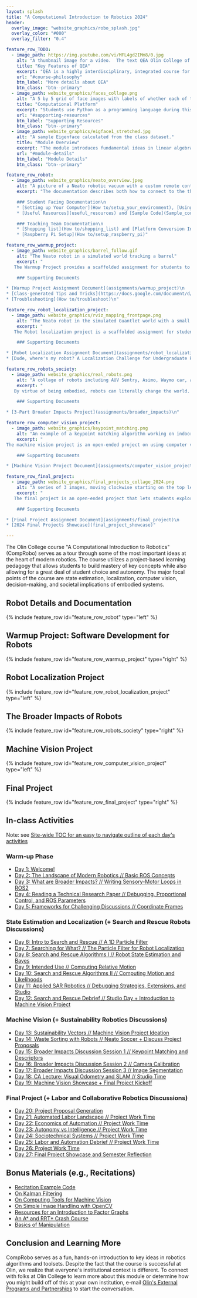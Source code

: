 ```yaml
---
layout: splash
title: "A Computational Introduction to Robotics 2024"
header:
  overlay_image: "website_graphics/robo_splash.jpg"
  overlay_color: "#000"
  overlay_filter: "0.4"

feature_row_TODO:
  - image_path: https://img.youtube.com/vi/MFL4gd2IMm8/0.jpg
    alt: "A thumbnail image for a video.  The text QEA Olin College of Engineering appears on a textured blue background"
    title: "Key Features of QEA"
    excerpt: "QEA is a highly interdisciplinary, integrated course for teaching technical content."
    url: "#course-philosophy"
    btn_label: "More details about QEA"
    btn_class: "btn--primary"
  - image_path: website_graphics/faces_collage.png
    alt: "A 5 by 5 grid of face images with labels of whether each of them are smiling."
    title: "Computational Platform"
    excerpt: "Students use Python as a programming language during this module.  Use the button below to see sample code and other materials."
    url: "#supporting-resources"
    btn_label: "Supporting Resources"
    btn_class: "btn--primary"
  - image_path: website_graphics/eigface1_stretched.jpg
    alt: "A sample Eigenface calculated from the class dataset."
    title: "Module Overview"
    excerpt: "The module introduces fundamental ideas in linear algebra through a deep dive into creating a facial recognition system."
    url: "#module-details"
    btn_label: "Module Details"
    btn_class: "btn--primary"

feature_row_robot:
  - image_path: website_graphics/neato_overview.jpeg
    alt: "A picture of a Neato robotic vacuum with a custom remote control interface based on Raspberry Pi"
    excerpt: "The documentation describes both how to connect to the the physical robot or a simulator and how to build your own customized Neato.

    ### Student Facing Documentation\n
    * [Setting up Your Computer](How to/setup_your_environment), [Using the Neatos](How to/use_the_neatos), and [Using the Turtlebot 4](How to/use_the_turtlebot4)\n
    * [Useful Resources](useful_resources) and [Sample Code](Sample_code/sample_code)\n

    ### Teaching Team Documentation\n
    * [Shopping list](How to/shopping_list) and [Platform Conversion Instructions](How to/Platform Conversion Instructions.pdf)\n
    * [Raspberry Pi Setup](How to/setup_raspberry_pi)"

feature_row_warmup_project:
  - image_path: website_graphics/barrel_follow.gif
    alt: "The Neato robot in a simulated world tracking a barrel"
    excerpt: "
   The Warmup Project provides a scaffolded assignment for students to get up to speed with important concepts in ROS through implementing compelling behaviors on a robot.  The project emphasizes the establishment of good practices such as debugging techniques and visualization.

    ### Supporting Documents

* [Warmup Project Assignment Document](assignments/warmup_project)\n
* [Class-generated Tips and Tricks](https://docs.google.com/document/d/15u9fvz5TsuPaSnvE1h_dyiVO2Rk7YTIyNweKpGGwuTE/edit?usp=drive_link)\n
* [Troubleshooting](How to/troubleshoot)\n"

feature_row_robot_localization_project:
  - image_path: website_graphics/rviz_mapping_frontpage.png
    alt: "The Neato robot in the simulated Guantlet world with a small number of laser scans collected to localize."
    excerpt: "
   The Robot localization project is a scaffolded assignment for students to learn about the particle filter algorithm. Along the way they will learn some basics of Bayesian inference and some new ROS tools and workflows.

    ### Supporting Documents

* [Robot Localization Assignment Document](assignments/robot_localization)\n
* [Dude, where's my robot? A Localization Challenge for Undergraduate Robotics](https://dl.acm.org/doi/abs/10.5555/3297863.3297895)\n"

feature_row_robots_society:
  - image_path: website_graphics/real_robots.png
    alt: "A collage of robots including AUV Sentry, Asimo, Waymo car, a coffee maker, factory assembly arms, and a Boston Dynamics Spot."
    excerpt: "
   By virtue of being embodied, robots can literally change the world. Daily in-class activities and a 3-part assignment examine the impacts and implications of robotic systems and algorithmic choices made in their design.

    ### Supporting Documents

* [3-Part Broader Impacts Project](assignments/broader_impacts)\n"

feature_row_computer_vision_project:
  - image_path: website_graphics/keypoint_matching.png
    alt: "An example of a keypoint matching algorithm working on indoor images"
    excerpt: "
The machine vision project is an open-ended project on using computer vision in the context of robotics.

    ### Supporting Documents

* [Machine Vision Project Document](assignments/computer_vision_project)\n"

feature_row_final_project:
  - image_path: website_graphics/final_projects_collage_2024.png
    alt: "A series of 3 images, moving clockwise starting on the top left, two Neatos coordinating paths around one another, an RViz diagram for a Neato moving quickly through unknown space, and a 6DOF manipulator playing chess."
    excerpt: "
   The final project is an open-ended project that lets students explore a robotics topic and algorithms in depth.

    ### Supporting Documents

* [Final Project Assignment Document](assignments/final_project)\n
* [2024 Final Projects Showcase](final_project_showcase)"

---
```


The Olin College course "A Computational Introduction to Robotics" (CompRobo) serves as a tour through some of the most important ideas at the heart of modern robotics.  The course utilizes a project-based learning pedagogy that allows students to build mastery of key concepts while also allowing for a great deal of student choice and autonomy.  The major focal points of the course are state estimation, localization, computer vision, decision-making, and societal implications of embodied systems. 

<!-- {% include feature_row %}-->

## <a name="robot-details"/> Robot Details and Documentation

{% include feature_row id="feature_row_robot" type="left" %}

## <a name="module-details"/> Warmup Project: Software Development for Robots

{% include feature_row id="feature_row_warmup_project" type="right" %}

## <a name="module-details"/> Robot Localization Project

{% include feature_row id="feature_row_robot_localization_project" type="left" %}

## <a name="module-details"/> The Broader Impacts of Robots

{% include feature_row id="feature_row_robots_society" type="right" %}

## <a name="module-details"/> Machine Vision Project

{% include feature_row id="feature_row_computer_vision_project" type="left" %}

## <a name="module-details"/> Final Project

{% include feature_row id="feature_row_final_project" type="right" %}

## In-class Activities

Note: see [Site-wide TOC for an easy to navigate outline of each day's activities](toc)

### Warm-up Phase
* [Day 1: Welcome!](in-class/day01)
* [Day 2: The Landscape of Modern Robotics // Basic ROS Concepts](in-class/day02)
* [Day 3: What are Broader Impacts? // Writing Sensory-Motor Loops in ROS2](in-class/day03)
* [Day 4: Reading a Technical Research Paper // Debugging, Proportional Control, and ROS Parameters](in-class/day04)
* [Day 5: Frameworks for Challenging Discussions // Coordinate Frames](in-class/day05)

### State Estimation and Localization (+ Search and Rescue Robots Discussions)
* [Day 6: Intro to Search and Rescue // A 1D Particle Filter](in-class/day06) 
* [Day 7: Searching for What? // The Particle Filter for Robot Localization](in-class/day07)
* [Day 8: Search and Rescue Algorithms I // Robot State Estimation and Bayes](in-class/day08)
* [Day 9: Intended Use // Computing Relative Motion](in-class/day09)
* [Day 10: Search and Rescue Algorithms II // Computing Motion and Likelihoods](in-class/day10)
* [Day 11: Applied SAR Robotics // Debugging Strategies, Extensions, and Studio](in-class/day11)
* [Day 12: Search and Rescue Debrief // Studio Day + Introduction to Machine Vision Project](in-class/day12)

### Machine Vision (+ Sustainability Robotics Discussions)
* [Day 13: Sustainability Vectors // Machine Vision Project Ideation](in-class/day13)
* [Day 14: Waste Sorting with Robots // Neato Soccer + Discuss Project Proposals](in-class/day14)
* [Day 15: Broader Impacts Discussion Session 1 // Keypoint Matching and Descriptors](in-class/day15)
* [Day 16: Broader Impacts Discussion Session 2 // Camera Calibration](in-class/day16)
* [Day 17: Broader Impacts Discussion Session 3 // Image Segmentation](in-class/day17)
* [Day 18: CA Lecture: Visual Odometry and SLAM // Studio Time](in-class/day18)
* [Day 19: Machine Vision Showcase + Final Project Kickoff](in-class/day19)

### Final Project (+ Labor and Collaborative Robotics Discussions)
* [Day 20: Project Proposal Generation](in-class/day20)
* [Day 21: Automated Labor Landscape // Project Work Time](in-class/day21)
* [Day 22: Economics of Automation // Project Work Time](in-class/day22)
* [Day 23: Autonomy vs Intelligence // Project Work Time](in-class/day23)
* [Day 24: Sociotechnical Systems // Project Work Time](in-class/day24)
* [Day 25: Labor and Automation Debrief // Project Work Time](in-class/day25)
* [Day 26: Project Work Time](in-class/day26)
* [Day 27: Final Project Showcase and Semester Reflection](in-class/day27)

## Bonus Materials (e.g., Recitations)
* [Recitation Example Code](https://github.com/comprobo24/recitation_examples)
* [On Kalman Filtering](https://github.com/comprobo24/recitation_examples/tree/main/kalman_filters)
* [On Computing Tools for Machine Vision](https://docs.google.com/presentation/d/1grR6uVaMEtdOn7u8L0aYVQq3NUlKZGraBVoBiZiWSqc/edit?usp=sharing)
* [On Simple Image Handling with OpenCV](https://github.com/comprobo24/recitation_examples/tree/main/image_processing)
* [Resources for an Introduction to Factor Graphs](recitations/factor_graphs.md)
* [An A* and RRT* Crash Course](https://github.com/comprobo24/recitation_examples/tree/main/path_planning)
* [Basics of Manipulation](recitations/manipulation.md)

## Conclusion and Learning More
CompRobo serves as a fun, hands-on introduction to key ideas in robotics algorithms and toolsets.  Despite the fact that the course is successful at Olin, we realize that everyone's institutional context is different. To connect with folks at Olin College to learn more about this module or determine how you might build off of this at your own institution, e-mail <a href="mailto:oepp@olin.edu">Olin's External Programs and Partnerships</a> to start the conversation.
